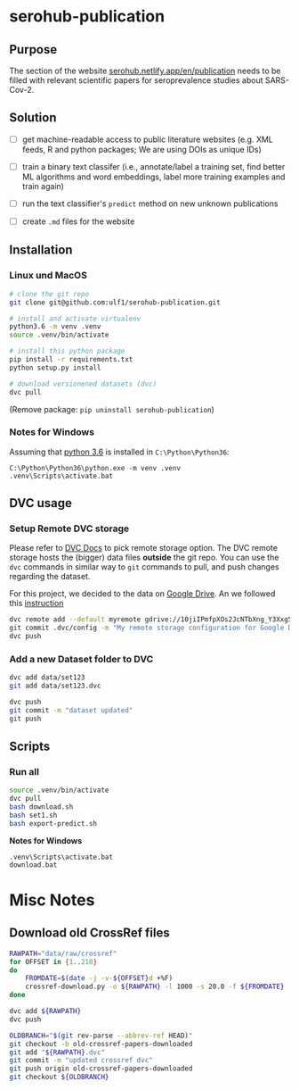 # serohub-publication

## Purpose
The section of the website [serohub.netlify.app/en/publication](https://serohub.netlify.app/en/publication/) needs to be filled with relevant scientific papers for seroprevalence studies about SARS-Cov-2. 

## Solution
- [ ] get machine-readable access to public literature websites (e.g. XML feeds, R and python packages; We are using DOIs as unique IDs)
- [ ] train a binary text classifer (i.e., annotate/label a training set, find better ML algorithms and word embeddings, label more training examples and train again)
- [ ] run the text classifier's `predict` method on new unknown publications 
- [ ] create `.md` files for the website


## Installation

### Linux und MacOS

```bash
# clone the git repo
git clone git@github.com:ulf1/serohub-publication.git

# install and activate virtualenv
python3.6 -m venv .venv
source .venv/bin/activate

# install this python package
pip install -r requirements.txt
python setup.py install

# download versionened datasets (dvc)
dvc pull
```

(Remove package: `pip uninstall serohub-publication`)

### Notes for Windows
Assuming that [python 3.6](https://www.python.org/downloads/windows/) is installed in `C:\Python\Python36`:

```
C:\Python\Python36\python.exe -m venv .venv
.venv\Scripts\activate.bat
```


## DVC usage

### Setup Remote DVC storage
Please refer to [DVC Docs](https://dvc.org/doc/command-reference/remote/add#supported-storage-types) to pick remote storage option.
The DVC remote storage hosts the (bigger) data files **outside** the git repo. You can use the `dvc` commands in similar way to `git` commands to pull, and push changes regarding the dataset.

For this project, we decided to the data on [Google Drive](https://drive.google.com/drive/folders/10jiIPmfpXOs2JcNTbXng_Y3Xxg59qJyl). 
An we followed this [instruction](https://dvc.org/doc/user-guide/setup-google-drive-remote)


```bash
dvc remote add --default myremote gdrive://10jiIPmfpXOs2JcNTbXng_Y3Xxg59qJyl
git commit .dvc/config -m "My remote storage configuration for Google Drive"
dvc push
```

### Add a new Dataset folder to DVC

```bash
dvc add data/set123
git add data/set123.dvc

dvc push
git commit -m "dataset updated"
git push
```

## Scripts

### Run all
```bash
source .venv/bin/activate
dvc pull
bash download.sh
bash set1.sh
bash export-predict.sh
```

**Notes for Windows**

```
.venv\Scripts\activate.bat
download.bat
```


# Misc Notes

## Download old CrossRef files

```bash
RAWPATH="data/raw/crossref"
for OFFSET in {1..210}
do
    FROMDATE=$(date -j -v-${OFFSET}d +%F)
    crossref-download.py -o ${RAWPATH} -l 1000 -s 20.0 -f ${FROMDATE}
done

dvc add ${RAWPATH}
dvc push

OLDBRANCH="$(git rev-parse --abbrev-ref HEAD)"
git checkout -b old-crossref-papers-downloaded
git add "${RAWPATH}.dvc"
git commit -m "updated crossref dvc"
git push origin old-crossref-papers-downloaded
git checkout ${OLDBRANCH}
```
